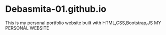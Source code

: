 # Debasmita-01.github.io
This is my personal portfolio website built with HTML,CSS,Bootstrap,JS
MY PERSONAL WEBSITE
